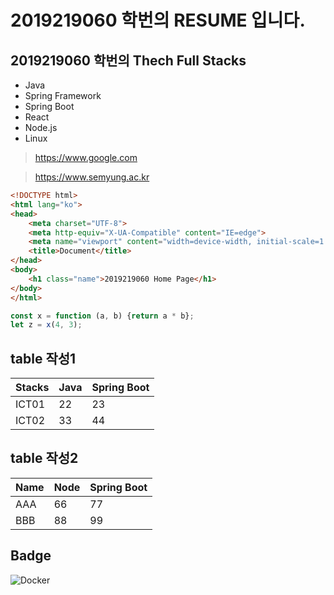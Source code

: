 # 2019219060 학번의 RESUME 입니다.

## 2019219060 학번의 Thech Full Stacks 
- Java
- Spring Framework
- Spring Boot
- React
- Node.js
- Linux
  
> https://www.google.com

> https://www.semyung.ac.kr

``` html
<!DOCTYPE html>
<html lang="ko">
<head>
    <meta charset="UTF-8">
    <meta http-equiv="X-UA-Compatible" content="IE=edge">
    <meta name="viewport" content="width=device-width, initial-scale=1.0">
    <title>Document</title>
</head>
<body>
    <h1 class="name">2019219060 Home Page</h1>
</body>
</html>
```

``` javascript
const x = function (a, b) {return a * b};
let z = x(4, 3); 
```

## table 작성1
|Stacks|Java|Spring Boot|
|------|----|-----------|
|ICT01 |22  |23         |
|ICT02 |33  |44         |


## table 작성2
| Name | Node | Spring Boot |
|------|------|-------------|
| AAA  | 66   | 77          |
| BBB  | 88   | 99          |


## Badge
<img src="https://img.shields.io/badge/Docker-007ACC?style=for-the-badge&logo=Docker&Color=white"  alt="Docker" />